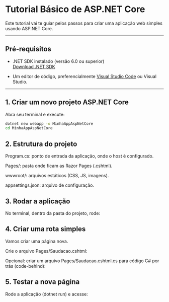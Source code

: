 # Tutorial Básico de ASP.NET Core

Este tutorial vai te guiar pelos passos para criar uma aplicação web simples usando ASP.NET Core.

---

## Pré-requisitos

- .NET SDK instalado (versão 6.0 ou superior)  
  [Download .NET SDK](https://dotnet.microsoft.com/download)

- Um editor de código, preferencialmente [Visual Studio Code](https://code.visualstudio.com/) ou Visual Studio.

---

## 1. Criar um novo projeto ASP.NET Core

Abra seu terminal e execute:

```bash
dotnet new webapp -o MinhaAppAspNetCore
cd MinhaAppAspNetCore
```

## 2. Estrutura do projeto

Program.cs: ponto de entrada da aplicação, onde o host é configurado.

Pages/: pasta onde ficam as Razor Pages (.cshtml).

wwwroot/: arquivos estáticos (CSS, JS, imagens).

appsettings.json: arquivo de configuração.

## 3. Rodar a aplicação

No terminal, dentro da pasta do projeto, rode:


## 4. Criar uma rota simples

Vamos criar uma página nova.

Crie o arquivo Pages/Saudacao.cshtml:

Opcional: criar um arquivo Pages/Saudacao.cshtml.cs para código C# por trás (code-behind):


## 5. Testar a nova página

Rode a aplicação (dotnet run) e acesse:

